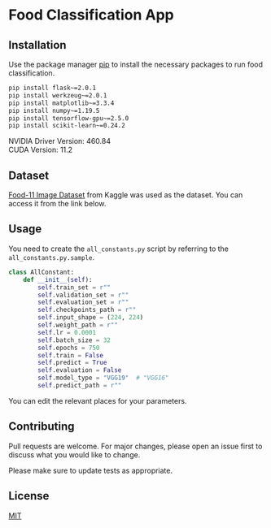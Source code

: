 # Food Classification App

## Installation

Use the package manager [pip](https://pip.pypa.io/en/stable/) to install the necessary packages to run food classification.

```bash
pip install flask~=2.0.1
pip install werkzeug~=2.0.1
pip install matplotlib~=3.3.4
pip install numpy~=1.19.5
pip install tensorflow-gpu~=2.5.0
pip install scikit-learn~=0.24.2
```

NVIDIA Driver Version: 460.84       
CUDA Version: 11.2

## Dataset

[Food-11 Image Dataset](https://www.kaggle.com/trolukovich/food11-image-dataset
) from Kaggle was used as the dataset. You can access it from the link below. 


## Usage

You need to create the `all_constants.py` script by referring to the `all_constants.py.sample`.

```python
class AllConstant:
    def __init__(self):
        self.train_set = r""
        self.validation_set = r""
        self.evaluation_set = r""
        self.checkpoints_path = r""
        self.input_shape = (224, 224)
        self.weight_path = r""
        self.lr = 0.0001
        self.batch_size = 32
        self.epochs = 750
        self.train = False
        self.predict = True
        self.evaluation = False
        self.model_type = "VGG19"  # "VGG16"
        self.predict_path = r""
```

You can edit the relevant places for your parameters.

## Contributing
Pull requests are welcome. For major changes, please open an issue first to discuss what you would like to change.

Please make sure to update tests as appropriate.

## License
[MIT](https://choosealicense.com/licenses/mit/)
